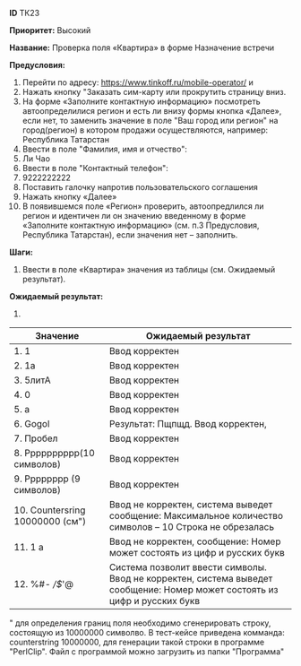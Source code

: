 **ID**		ТК23

**Приоритет:**	Высокий

**Название:** 	Проверка поля «Квартира» в форме Назначение встречи

**Предусловия:**

1.	Перейти по адресу: https://www.tinkoff.ru/mobile-operator/ и 
2.	Нажать кнопку "Заказать сим-карту или прокрутить страницу вниз.
3.	На форме «Заполните контактную информацию» посмотреть автоопределилися регион и есть ли внизу формы кнопка «Далее», если нет, то заменить значение в поле "Ваш город или регион" на город(регион) в котором продажи осуществляются, например: Республика Татарстан
4.	Ввести в поле "Фамилия, имя и отчество": 
5.	Ли Чао
6.	Ввести в поле "Контактный телефон": 
7.	9222222222
8.	Поставить галочку напротив пользовательского соглашения 
9.	Нажать кнопку «Далее»
10.	В появившемся поле «Регион» проверить, автоопредлился ли регион и идентичен ли он значению введенному в форме «Заполните контактную информацию» (см. п.3 Предусловия, Республика Татарстан), если значения нет – заполнить.

**Шаги:**

1.	Ввести в поле «Квартира» значения из таблицы (см. Ожидаемый результат).

**Ожидаемый результат:**

1.	

|    Значение                                              |    Ожидаемый результат                                                                                                             |
|----------------------------------------------------------|------------------------------------------------------------------------------------------------------------------------------------|
|    1.          1                                         |    Ввод корректен                                                                                                                  |
|    2.          1а                                        |    Ввод корректен                                                                                                                  |
|    3.          5литА                                     |    Ввод корректен                                                                                                                  |
|    4.          0                                         |    Ввод корректен                                                                                                                  |
|    5.          а                                         |    Ввод корректен                                                                                                                  |
|    6.          Gogol                                     |    Результат: Пщпщд. Ввод корректен,                                                                                               |
|    7.          Пробел                                    |    Ввод корректен                                                                                                                  |
|    8.          Рррррррррр(10 символов)                   |    Ввод корректен                                                                                                                  |
|    9.          Рррррррр (9 символов)                     |    Ввод корректен                                                                                                                  |
|    10.      Countersring 10000000  (см")                       |    Ввод не корректен, система выведет сообщение:   Максимальное количество символов – 10   Строка не обрезалась                    |
|    11.      1 а                                          |    Ввод не корректен, сообщение: Номер может состоять   из цифр и русских букв                                                     |
|    12.      %#*- /$*'@                                   |    Система позволит ввести символы. Ввод не корректен,   система выведет сообщение: Номер может состоять из цифр и русских букв    |


" для определения границ поля необходимо сгенерировать строку, состоящую из 10000000 символво. В тест-кейсе приведена комманда: counterstring 10000000, для генерации такой строки в программе "PerlClip". Файл с программой можно загрузить из папки "Программа"
